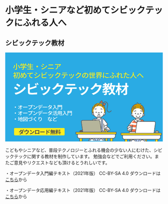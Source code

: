 # 小学生・シニアなど初めてシビックテックにふれる人へ
## シビックテック教材

![](/images/project/project_kyouzai.jpg)

こどもやシニアなど、普段テクノロジーとふれる機会の少ない人にむけた、シビックテックに関する教材を制作しています。
勉強会などでご利用ください。またご意見やリクエストなども頂けるとうれしいです。

・オープンデータ入門編テキスト（2021年版）
CC-BY-SA 4.0
ダウンロードは[こちら](https://speakerdeck.com/sizka9/sibitukutetukusaitama-opundetaru-men-bian-tekisuto-2021nian-ban)から

・オープンデータ応用編テキスト（2021年版）
CC-BY-SA 4.0
ダウンロードは[こちら](https://speakerdeck.com/sizka9/sibitukutetukusaitama-opundetaying-yong-bian-tekisuto-2021nian-ban)から
